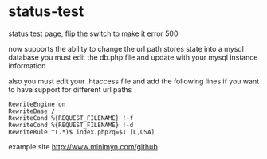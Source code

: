 status-test
===========

status test page, flip the switch to make it error 500

now supports the ability to change the url path
stores state into a mysql database
you must edit the db.php file and update with your mysql instance information

also you must edit your .htaccess file and add the following lines if you want to have support for different url paths
```
RewriteEngine on
RewriteBase /
RewriteCond %{REQUEST_FILENAME} !-f
RewriteCond %{REQUEST_FILENAME} !-d
RewriteRule ^(.*)$ index.php?q=$1 [L,QSA]
````

example site http://www.minimyn.com/github
